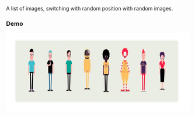 A list of images, switching with random position with random images.

### Demo
![Alt Text](images/demo/random_place_random_image.gif)

